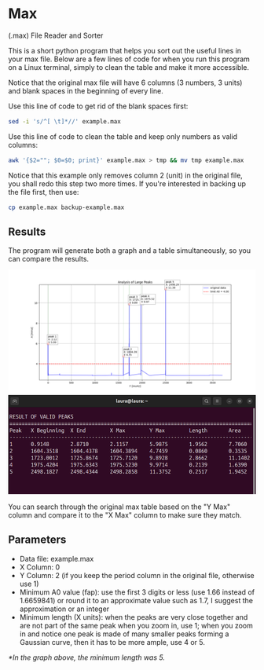 # Max

(.max) File Reader and Sorter

This is a short python program that helps you sort out the useful lines in your max file. Below are a few lines of code for when you run this program on a Linux terminal, simply to clean the table and make it more accessible.

Notice that the original max file will have 6 columns (3 numbers, 3 units) and blank spaces in the beginning of every line.

Use this line of code to get rid of the blank spaces first:

```bash
sed -i 's/^[ \t]*//' example.max
```

Use this line of code to clean the table and keep only numbers as valid columns:

```bash
awk '{$2=""; $0=$0; print}' example.max > tmp && mv tmp example.max
```

Notice that this example only removes column 2 (unit) in the original file, you shall redo this step two more times. If you're interested in backing up the file first, then use:

```bash
cp example.max backup-example.max
```

## Results

The program will generate both a graph and a table simultaneously, so you can compare the results.

![graph](https://github.com/laura-astro/max/blob/main/graph.png)
![terminal](https://github.com/laura-astro/max/blob/main/linux-terminal.png)

You can search through the original max table based on the "Y Max" column and compare it to the "X Max" column to make sure they match.

## Parameters

- Data file: example.max  
- X Column: 0  
- Y Column: 2 (if you keep the period column in the original file, otherwise use 1)  
- Minimum A0 value (fap): use the first 3 digits or less (use 1.66 instead of 1.6659841) or round it to an approximate value such as 1.7, I suggest the approximation or an integer  
- Minimum length (X units): when the peaks are very close together and are not part of the same peak when you zoom in, use 1; when you zoom in and notice one peak is made of many smaller peaks forming a Gaussian curve, then it has to be more ample, use 4 or 5.

_*In the graph above, the minimum length was 5._
